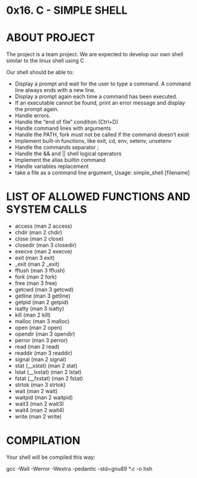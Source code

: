 # 0x16. C - SIMPLE SHELL

# ABOUT PROJECT
The project is a team project. 
We are expected to develop our own shell similar to the linux shell using C 

Our shell should be able to:

* Display a prompt and wait for the user to type a command. A command line always ends with a new line.
* Display a prompt again each time a command has been executed.
* If an executable cannot be found, print an error message and display the prompt again.
* Handle errors.
* Handle the “end of file” condition (Ctrl+D)
* Handle command lines with arguments
* Handle the PATH, fork must not be called if the command doesn’t exist
* Implement built-in functions, like exit, cd, env, setenv, unsetenv
* Handle the commands separator ;
* Handle the && and || shell logical operators
* Implement the alias builtin command
* Handle variables replacement
* take a file as a command line argument, Usage: simple_shell [filename]

# LIST OF ALLOWED FUNCTIONS AND SYSTEM CALLS

* access (man 2 access)
* chdir (man 2 chdir)
* close (man 2 close)
* closedir (man 3 closedir)
* execve (man 2 execve)
* exit (man 3 exit)
* _exit (man 2 _exit)
* fflush (man 3 fflush)
* fork (man 2 fork)
* free (man 3 free)
* getcwd (man 3 getcwd)
* getline (man 3 getline)
* getpid (man 2 getpid)
* isatty (man 3 isatty)
* kill (man 2 kill)
* malloc (man 3 malloc)
* open (man 2 open)
* opendir (man 3 opendir)
* perror (man 3 perror)
* read (man 2 read)
* readdir (man 3 readdir)
* signal (man 2 signal)
* stat (__xstat) (man 2 stat)
* lstat (__lxstat) (man 2 lstat)
* fstat (__fxstat) (man 2 fstat)
* strtok (man 3 strtok)
* wait (man 2 wait)
* waitpid (man 2 waitpid)
* wait3 (man 2 wait3)
* wait4 (man 2 wait4)
* write (man 2 write)

# COMPILATION

Your shell will be compiled this way:

gcc -Wall -Werror -Wextra -pedantic -std=gnu89 *.c -o hsh
